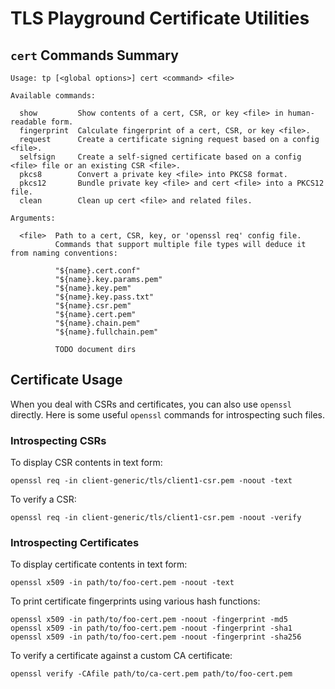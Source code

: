 # TLS Playground Certificate Utilities



## `cert` Commands Summary

```
Usage: tp [<global options>] cert <command> <file> 

Available commands:

  show         Show contents of a cert, CSR, or key <file> in human-readable form.
  fingerprint  Calculate fingerprint of a cert, CSR, or key <file>.
  request      Create a certificate signing request based on a config <file>.
  selfsign     Create a self-signed certificate based on a config <file> file or an existing CSR <file>.
  pkcs8        Convert a private key <file> into PKCS8 format.
  pkcs12       Bundle private key <file> and cert <file> into a PKCS12 file.
  clean        Clean up cert <file> and related files.

Arguments:

  <file>  Path to a cert, CSR, key, or 'openssl req' config file.
          Commands that support multiple file types will deduce it from naming conventions:

          "${name}.cert.conf"
          "${name}.key.params.pem"
          "${name}.key.pem"
          "${name}.key.pass.txt"
          "${name}.csr.pem"
          "${name}.cert.pem"
          "${name}.chain.pem"
          "${name}.fullchain.pem"

          TODO document dirs
```


## Certificate Usage

When you deal with CSRs and certificates, you can also use `openssl` directly. Here is some useful `openssl` commands for introspecting such files.



### Introspecting CSRs

To display CSR contents in text form:

    openssl req -in client-generic/tls/client1-csr.pem -noout -text

To verify a CSR:

    openssl req -in client-generic/tls/client1-csr.pem -noout -verify



### Introspecting Certificates

To display certificate contents in text form:

    openssl x509 -in path/to/foo-cert.pem -noout -text

To print certificate fingerprints using various hash functions:

    openssl x509 -in path/to/foo-cert.pem -noout -fingerprint -md5
    openssl x509 -in path/to/foo-cert.pem -noout -fingerprint -sha1
    openssl x509 -in path/to/foo-cert.pem -noout -fingerprint -sha256

To verify a certificate against a custom CA certificate:

    openssl verify -CAfile path/to/ca-cert.pem path/to/foo-cert.pem

